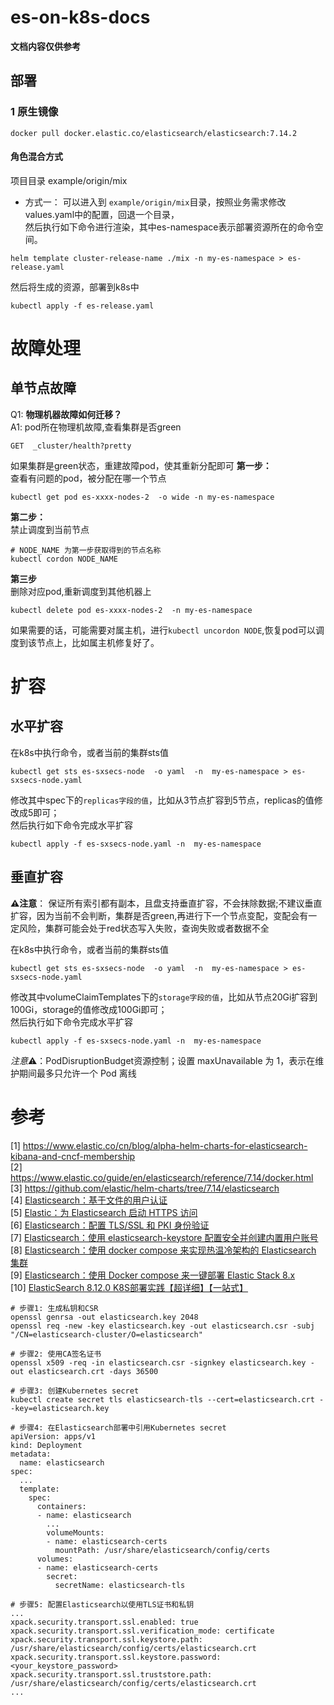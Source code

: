 # es-on-k8s-docs
**文档内容仅供参考**       

## 部署
### 1 原生镜像
```
docker pull docker.elastic.co/elasticsearch/elasticsearch:7.14.2
```

#### 角色混合方式   
项目目录 example/origin/mix

* 方式一：
可以进入到 `example/origin/mix`目录，按照业务需求修改values.yaml中的配置，回退一个目录，   
 然后执行如下命令进行渲染，其中es-namespace表示部署资源所在的命令空间。
```
helm template cluster-release-name ./mix -n my-es-namespace > es-release.yaml
```
然后将生成的资源，部署到k8s中    
```
kubectl apply -f es-release.yaml     
```

# 故障处理     
## 单节点故障     
Q1: **物理机器故障如何迁移？**      
A1: pod所在物理机故障,查看集群是否green 
```
GET  _cluster/health?pretty
```
如果集群是green状态，重建故障pod，使其重新分配即可
**第一步：**     
查看有问题的pod，被分配在哪一个节点
```
kubectl get pod es-xxxx-nodes-2  -o wide -n my-es-namespace
```
**第二步：**    
禁止调度到当前节点
```
# NODE_NAME 为第一步获取得到的节点名称
kubectl cordon NODE_NAME
```

**第三步**   
删除对应pod,重新调度到其他机器上       
```
kubectl delete pod es-xxxx-nodes-2  -n my-es-namespace     
```
如果需要的话，可能需要对属主机，进行`kubectl uncordon NODE`,恢复pod可以调度到该节点上，比如属主机修复好了。     

# 扩容 
## 水平扩容   
在k8s中执行命令，或者当前的集群sts值
```
kubectl get sts es-sxsecs-node  -o yaml  -n  my-es-namespace > es-sxsecs-node.yaml
```
修改其中spec下的`replicas字段的值`，比如从3节点扩容到5节点，replicas的值修改成5即可；   
然后执行如下命令完成水平扩容     
```
kubectl apply -f es-sxsecs-node.yaml -n  my-es-namespace
```


## 垂直扩容
**⚠注意️**： 保证所有索引都有副本，且盘支持垂直扩容，不会抹除数据;不建议垂直扩容，因为当前不会判断，集群是否green,再进行下一个节点变配，变配会有一定风险，集群可能会处于red状态写入失败，查询失败或者数据不全    

在k8s中执行命令，或者当前的集群sts值
```
kubectl get sts es-sxsecs-node  -o yaml  -n  my-es-namespace > es-sxsecs-node.yaml
```
修改其中volumeClaimTemplates下的`storage字段的值`，比如从节点20Gi扩容到100Gi，storage的值修改成100Gi即可；   
然后执行如下命令完成水平扩容
```
kubectl apply -f es-sxsecs-node.yaml -n  my-es-namespace
```

*注意*⚠️：PodDisruptionBudget资源控制；设置 maxUnavailable 为 1，表示在维护期间最多只允许一个 Pod 离线  


# 参考 
[1] https://www.elastic.co/cn/blog/alpha-helm-charts-for-elasticsearch-kibana-and-cncf-membership    
[2] https://www.elastic.co/guide/en/elasticsearch/reference/7.14/docker.html    
[3] https://github.com/elastic/helm-charts/tree/7.14/elasticsearch       
[4] [Elasticsearch：基于文件的用户认证](https://elasticstack.blog.csdn.net/article/details/128341242)    
[5] [Elastic：为 Elasticsearch 启动 HTTPS 访问](https://elasticstack.blog.csdn.net/article/details/105044365)     
[6] [Elasticsearch：配置 TLS/SSL 和 PKI 身份验证](https://elasticstack.blog.csdn.net/article/details/120568128)    
[7] [Elasticsearch：使用 elasticsearch-keystore 配置安全并创建内置用户账号](https://elasticstack.blog.csdn.net/article/details/113172420)     
[8] [Elasticsearch：使用 docker compose 来实现热温冷架构的 Elasticsearch 集群](https://elasticstack.blog.csdn.net/article/details/127896705)    
[9] [Elasticsearch：使用 Docker compose 来一键部署 Elastic Stack 8.x](https://elasticstack.blog.csdn.net/article/details/123958356)    
[10] [ElasticSearch 8.12.0 K8S部署实践【超详细】【一站式】](https://blog.csdn.net/windywolf301/article/details/136227389)


```
# 步骤1: 生成私钥和CSR
openssl genrsa -out elasticsearch.key 2048
openssl req -new -key elasticsearch.key -out elasticsearch.csr -subj "/CN=elasticsearch-cluster/O=elasticsearch"
 
# 步骤2: 使用CA签名证书
openssl x509 -req -in elasticsearch.csr -signkey elasticsearch.key -out elasticsearch.crt -days 36500
 
# 步骤3: 创建Kubernetes secret
kubectl create secret tls elasticsearch-tls --cert=elasticsearch.crt --key=elasticsearch.key
 
# 步骤4: 在Elasticsearch部署中引用Kubernetes secret
apiVersion: apps/v1
kind: Deployment
metadata:
  name: elasticsearch
spec:
  ...
  template:
    spec:
      containers:
      - name: elasticsearch
        ...
        volumeMounts:
        - name: elasticsearch-certs
          mountPath: /usr/share/elasticsearch/config/certs
      volumes:
      - name: elasticsearch-certs
        secret:
          secretName: elasticsearch-tls
 
# 步骤5: 配置Elasticsearch以使用TLS证书和私钥
...
xpack.security.transport.ssl.enabled: true
xpack.security.transport.ssl.verification_mode: certificate
xpack.security.transport.ssl.keystore.path: /usr/share/elasticsearch/config/certs/elasticsearch.crt
xpack.security.transport.ssl.keystore.password: <your_keystore_password>
xpack.security.transport.ssl.truststore.path: /usr/share/elasticsearch/config/certs/elasticsearch.crt
...
```